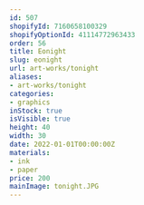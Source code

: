 ```yaml
---
id: 507
shopifyId: 7160658100329
shopifyOptionId: 41114772963433
order: 56
title: Еonight
slug: еonight
url: art-works/tonight
aliases:
- art-works/tonight
categories:
- graphics
inStock: true
isVisible: true
height: 40
width: 30
date: 2022-01-01T00:00:00Z
materials:
- ink
- paper
price: 200
mainImage: tonight.JPG
---
```

